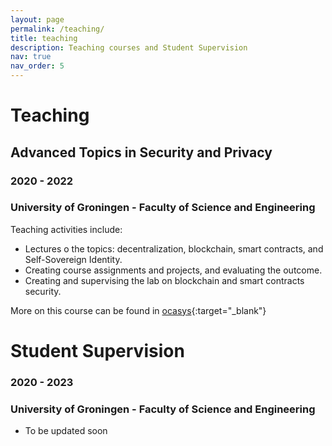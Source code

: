 ```yaml
---
layout: page
permalink: /teaching/
title: teaching
description: Teaching courses and Student Supervision
nav: true
nav_order: 5
---
```


# Teaching
## Advanced Topics in Security and Privacy
### 2020 - 2022
### University of Groningen - Faculty of Science and Engineering
Teaching activities include:
- Lectures o the topics: decentralization, blockchain, smart contracts, and Self-Sovereign Identity. 
- Creating course assignments and projects, and evaluating the outcome.
- Creating and supervising the lab on blockchain and smart contracts security.

More on this course can be found in [ocasys](https://www.rug.nl/ocasys/fwn/vak/show?code=WMCS001-05){:target="\_blank"}

# Student Supervision
### 2020 - 2023
### University of Groningen - Faculty of Science and Engineering

- To be updated soon